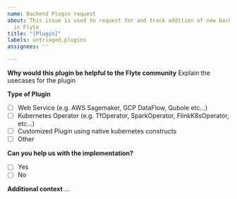```yaml
---
name: Backend Plugin request
about: This issue is used to request for and track addition of new backend plugins
  in Flyte
title: "[Plugin]"
labels: untriaged,plugins
assignees: ''

---
```


**Why would this plugin be helpful to the Flyte community**
Explain the usecases for the plugin

**Type of Plugin**
- [ ] Web Service (e.g. AWS Sagemaker, GCP DataFlow, Qubole etc...)
- [ ] Kubernetes Operator (e.g. TfOperator, SparkOperator, FlinkK8sOperator, etc...)
- [ ] Customized Plugin using native kubernetes constructs
- [ ] Other

**Can you help us with the implementation?**
- [ ] Yes
- [ ] No

**Additional context**
...
